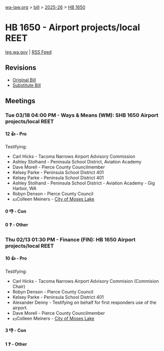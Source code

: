 [wa-law.org](/) > [bill](/bill/) > [2025-26](/bill/2025-26/) > [HB 1650](/bill/2025-26/hb/1650/)

# HB 1650 - Airport projects/local REET
[leg.wa.gov](https://app.leg.wa.gov/billsummary?BillNumber=1650&Year=2025&Initiative=false) | [RSS Feed](./rss.xml)

## Revisions
* [Original Bill](1/)
* [Substitute Bill](S/)

## Meetings
### Tue 03/18 04:00 PM - Ways & Means (WM): SHB 1650 Airport projects/local REET
#### 12 👍 - Pro
Testifying:
* Carl Hicks - Tacoma Narrows Airport Advisory Commission
* Ashley Stolhand - Peninsula School District, Aviation Academy
* Dave Morell - Pierce County Councilmember
* Kelsey Parke - Peninsula School District 401
* Kelsey Parke - Peninsula School District 401
* Ashley Stolhand - Peninsula School District - Aviation Academy - Gig Harbor, WA
* Robyn Denson - Pierce County Council
* 💵Colleen Meiners - [City of Moses Lake](/org/city_of_moses_lake/)

#### 0 👎 - Con

#### 0 ❓ - Other

### Thu 02/13 01:30 PM - Finance (FIN): HB 1650 Airport projects/local REET
#### 10 👍 - Pro
Testifying:
* Carl Hicks - Tacoma Narrows Airport Advisory Commision (Commision Chair)
* Robyn Denson - Pierce County Council
* Kelsey Parke - Peninsula School District 401
* Alexander Denny - Testifying on behalf for first responders use of the airport.
* Dave Morell - Pierce County Councilmember
* 💵Colleen Meiners - [City of Moses Lake](/org/city_of_moses_lake/)

#### 3 👎 - Con

#### 1 ❓ - Other
